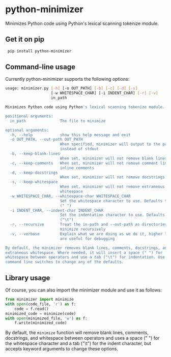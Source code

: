 # python-minimizer
Minimizes Python code using Python's lexical scanning tokenize module.

## Get it on pip
```sh
 pip install python-minimizer 
 ```

## Command-line usage
Currently python-minimizer supports the following options:
```sh
usage: minimizer.py [-h] [-o OUT_PATH] [-b] [-c] [-d] [-s]
                    [-w WHITESPACE_CHAR] [-i INDENT_CHAR] [-r] [-v]
                    in_path

Minimizes Python code using Python's lexical scanning tokenize module.

positional arguments:
  in_path               The file to minimize

optional arguments:
  -h, --help            show this help message and exit
  -o OUT_PATH, --out-path OUT_PATH
                        When specified, minimizer will output to the path
                        instead of stdout
  -b, --keep-blank-lines
                        When set, minimizer will not remove blank lines.
  -c, --keep-comments   When set, minimizer will not remove comment lines and
                        inline comments
  -d, --keep-docstrings
                        When set, minimizer will not remove docstrings
  -s, --keep-whitespace
                        When set, minimizer will not remove extraneous
                        whitespace
  -w WHITESPACE_CHAR, --whitespace-char WHITESPACE_CHAR
                        Set the whitespace character to use. Defaults to space
                        (" ")
  -i INDENT_CHAR, --indent-char INDENT_CHAR
                        Set the indentation character to use. Defaults to tab
                        ("\t")
  -r, --recursive       Treat the in-path and --out-path as directories to
                        minimize recursively
  -v, --verbose         Explain what we are doing as we do it, higher levels
                        are useful for debugging

By default, the minimizer removes blank lines, comments, docstrings, and
extraneous whitespace. Where needed, it will insert a space (" ") for
whitespace between operators and use a tab ("\t") for indentation. Use the
command line switches to change any of the defaults.
```
## Library usage
Of course, you can also import the minimizer module and use it as follows:
```python
from minimizer import minimize
with open(code_file, 'r') as f:
    code = f.read()
minimized_code = minimize(code)
with open(minimized_file, 'w') as f:
    f.write(minimized_code)
```
By default, the ```minimize``` function will remove blank lines, comments, docstrings, and whitespace between operators and uses a space (" ") for the whitespace character and a tab ("\t") for the indent character, but accepts keyword arguments to change these options.
